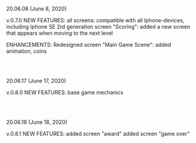 20.06.08 (June 8, 2020)

v.0.7.0
NEW FEATURES:
all screens: compatible with all Iphone-devices, including Iphone SE 2rd generation
screen "Scoring": added a new screen that appears when moving to the next level

ENHANCEMENTS:
Redesigned screen "Main Game Scene": added animation, coins


<br>
<br>

20.06.17 (June 17, 2020)

v.0.8.0
NEW FEATURES:
base game mechanics

<br>
<br>

20.06.18 (June 18, 2020)

v.0.8.1
NEW FEATURES:
added screen "award"
added screen "game over"